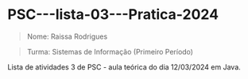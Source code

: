 # PSC---lista-03---Pratica-2024
> Nome: Raissa Rodrigues 

>Turma: Sistemas de Informação (Primeiro Período)

Lista de atividades 3 de PSC - aula teórica do dia 12/03/2024 em Java.
